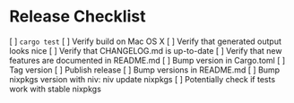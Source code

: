 # Release Checklist

[ ] `cargo test`
[ ] Verify build on Mac OS X
[ ] Verify that generated output looks nice
[ ] Verify that CHANGELOG.md is up-to-date
[ ] Verify that new features are documented in README.md
[ ] Bump version in Cargo.toml
[ ] Tag version
[ ] Publish release
[ ] Bump versions in README.md
[ ] Bump nixpkgs version with niv: niv update nixpkgs
[ ] Potentially check if tests work with stable nixpkgs